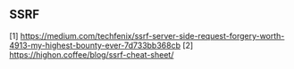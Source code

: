 ## SSRF
[1] https://medium.com/techfenix/ssrf-server-side-request-forgery-worth-4913-my-highest-bounty-ever-7d733bb368cb
[2] https://highon.coffee/blog/ssrf-cheat-sheet/
